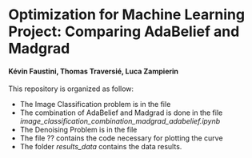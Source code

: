# Optimization for Machine Learning Project: Comparing AdaBelief and Madgrad
#### Kévin Faustini, Thomas Traversié, Luca Zampierin

This repository is organized as follow:
- The Image Classification problem is in the file 
- The combination of AdaBelief and Madgrad is done in the file *image_classification_combination_madgrad_adabelief.ipynb*
- The Denoising Problem is in the file
- The file ?? contains the code necessary for plotting the curve
- The folder *results_data* contains the data results.
